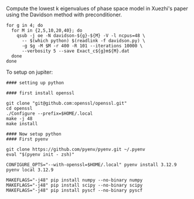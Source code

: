 Compute the lowest k eigenvalues of phase space model in Xuezhi's paper using the Davidson method with preconditioner.

```
for g in 4; do
  for M in {2,5,10,20,40}; do
    qsub -j oe -N davidson-${g}-${M} -V -l ncpus=48 \
      -- $(which python) $(readlink -f davidson.py) \
      -g $g -M $M -r 400 -R 101 --iterations 10000 \
      --verbosity 5 --save Exact_c${g}m${M}.dat
  done
done
```

To setup on jupiter:

```
#### setting up python

#### first install openssl

git clone "git@github.com:openssl/openssl.git"
cd openssl
./Configure --prefix=$HOME/.local
make -j 48
make install

#### Now setup python
#### First pyenv

git clone https://github.com/pyenv/pyenv.git ~/.pyenv
eval "$(pyenv init - zsh)"

CONFIGURE_OPTS="--with-openssl=$HOME/.local" pyenv install 3.12.9
pyenv local 3.12.9

MAKEFLAGS="-j48" pip install numpy --no-binary numpy
MAKEFLAGS="-j48" pip install scipy --no-binary scipy
MAKEFLAGS="-j48" pip install pyscf --no-binary pyscf
```
